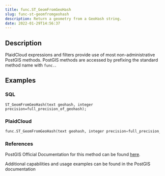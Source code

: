 ```yaml
---
title: func.ST_GeomFromGeoHash
slug: func-st-geomfromgeohash
description: Return a geometry from a GeoHash string.
date: 2022-01-29T14:56:37
---
```



## Description


PlaidCloud expressions and filters provide use of most non-administrative PostGIS methods. PostGIS methods are accessed by prefixing the standard method name with `func.`.



## Examples


### SQL



```
ST_GeomFromGeoHash(text geohash, integer precision=full_precision_of_geohash);
```


### PlaidCloud



```python
func.ST_GeomFromGeoHash(text geohash, integer precision=full_precision_of_geohash)
```


### References


PostGIS Official Documentation for this method can be found [here](https://postgis.net/docs/manual-3.1/ST_GeomFromGeoHash.html).



Additional capabilities and usage examples can be found in the PostGIS documentation

